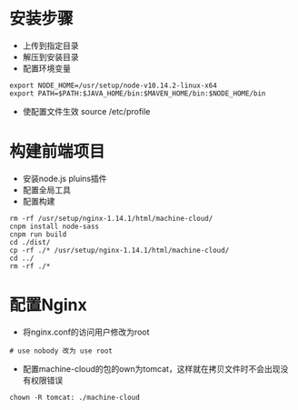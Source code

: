 # 安装步骤
- 上传到指定目录
- 解压到安装目录
- 配置环境变量
```
export NODE_HOME=/usr/setup/node-v10.14.2-linux-x64
export PATH=$PATH:$JAVA_HOME/bin:$MAVEN_HOME/bin:$NODE_HOME/bin

```
- 使配置文件生效
source /etc/profile

# 构建前端项目
- 安装node.js pluins插件
- 配置全局工具
- 配置构建

```
rm -rf /usr/setup/nginx-1.14.1/html/machine-cloud/
cnpm install node-sass
cnpm run build
cd ./dist/
cp -rf ./* /usr/setup/nginx-1.14.1/html/machine-cloud/
cd ../
rm -rf ./*
```

# 配置Nginx
- 将nginx.conf的访问用户修改为root
```
# use nobody 改为 use root
```
- 配置machine-cloud的包的own为tomcat，这样就在拷贝文件时不会出现没有权限错误
```
chown -R tomcat: ./machine-cloud
```
